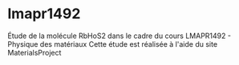 # lmapr1492
Étude de la molécule RbHoS2 dans le cadre du cours LMAPR1492 - Physique des matériaux
Cette étude est réalisée à l'aide du site MaterialsProject
